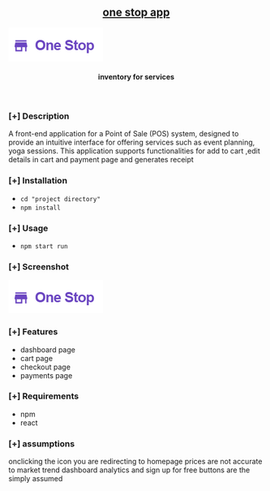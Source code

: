 <h2 align="center"><u>one stop app</u></h2>

![screenshot](https://github.com/manoj-netizenn/one-stop-pos/blob/main/Screenshot%202025-01-23%20193453.png)

<h4 align="center"> inventory for services </h4>

<p align="center">
<br>
</p>

### [+] Description
A front-end application for a Point of Sale (POS) system, designed to provide an intuitive interface for offering services such as event planning, yoga sessions. This application supports functionalities for add to cart ,edit details in cart and payment page and generates receipt

### [+] Installation
 - `cd "project directory"`
 - `npm install`

### [+] Usage
 - `npm start run`

### [+] Screenshot
![screenshot](https://github.com/manoj-netizenn/one-stop-pos/blob/main/Screenshot%202025-01-23%20193453.png)

### [+] Features
 - dashboard page
 - cart page 
 - checkout page
 - payments page

### [+] Requirements
 - npm
 - react

### [+] assumptions
onclicking the icon you are redirecting to homepage
prices are not accurate to market trend
dashboard analytics and sign up for free buttons are the simply assumed

